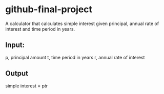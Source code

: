 # github-final-project 

A calculator that calculates simple interest given principal, annual rate of interest and time period in years.
## Input:
   p, principal amount
   t, time period in years
   r, annual rate of interest
   
## Output
   simple interest = p*t*r
